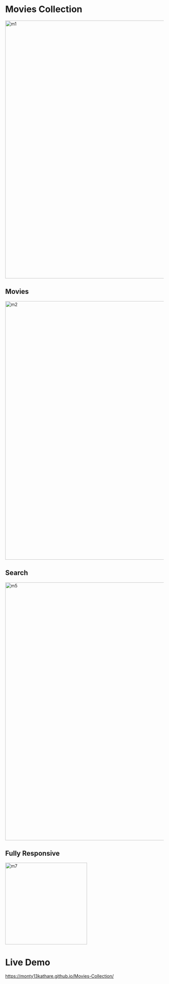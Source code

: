 # Movies Collection

<img width="820" alt="m1" src="https://user-images.githubusercontent.com/92872528/185926336-3bfc19e3-0dcd-421d-83b6-c8d183911a48.png">

## Movies
<img width="822" alt="m2" src="https://user-images.githubusercontent.com/92872528/185926362-6919fd9e-dde1-49e9-ab95-0f490f155861.png">

## Search
<img width="820" alt="m5" src="https://user-images.githubusercontent.com/92872528/185926512-ee4281c6-086f-4da4-bc9c-c7c4f58ce2d3.png">

## Fully Responsive
<img width="260" alt="m7" src="https://user-images.githubusercontent.com/92872528/185926645-a8492ed7-6d80-4b7e-bec8-a576d839410f.png">

# Live Demo
 https://monty13kathare.github.io/Movies-Collection/
